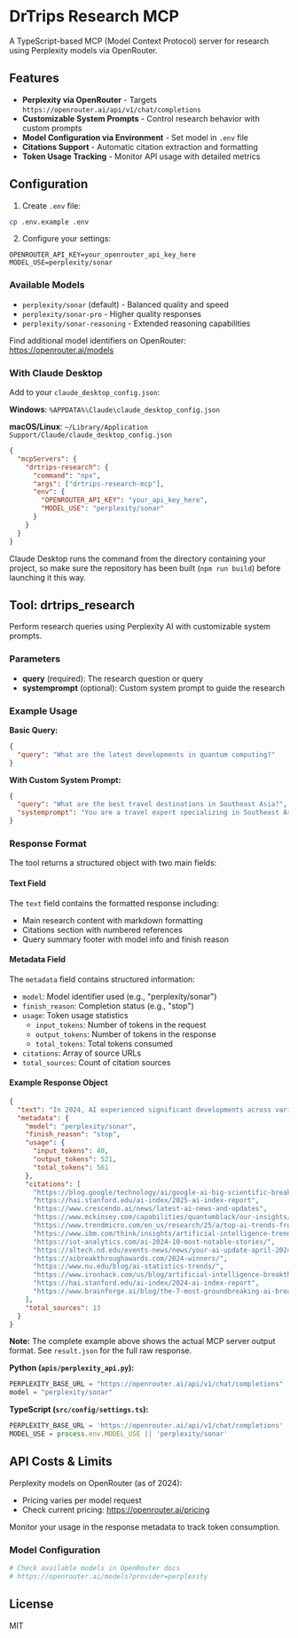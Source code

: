 # DrTrips Research MCP

A TypeScript-based MCP (Model Context Protocol) server for research using Perplexity models via OpenRouter.

## Features

- **Perplexity via OpenRouter** - Targets `https://openrouter.ai/api/v1/chat/completions`
- **Customizable System Prompts** - Control research behavior with custom prompts
- **Model Configuration via Environment** - Set model in `.env` file
- **Citations Support** - Automatic citation extraction and formatting
- **Token Usage Tracking** - Monitor API usage with detailed metrics


## Configuration

1. Create `.env` file:
```bash
cp .env.example .env
```

2. Configure your settings:
```env
OPENROUTER_API_KEY=your_openrouter_api_key_here
MODEL_USE=perplexity/sonar
```

### Available Models

- `perplexity/sonar` (default) - Balanced quality and speed
- `perplexity/sonar-pro` - Higher quality responses
- `perplexity/sonar-reasoning` - Extended reasoning capabilities

Find additional model identifiers on OpenRouter: https://openrouter.ai/models

### With Claude Desktop

Add to your `claude_desktop_config.json`:

**Windows**: `%APPDATA%\Claude\claude_desktop_config.json`

**macOS/Linux**: `~/Library/Application Support/Claude/claude_desktop_config.json`

```json
{
  "mcpServers": {
    "drtrips-research": {
      "command": "npx",
      "args": ["drtrips-research-mcp"],
      "env": {
        "OPENROUTER_API_KEY": "your_api_key_here",
        "MODEL_USE": "perplexity/sonar"
      }
    }
  }
}
```

Claude Desktop runs the command from the directory containing your project, so make sure the repository has been built (`npm run build`) before launching it this way.

## Tool: drtrips_research

Perform research queries using Perplexity AI with customizable system prompts.

### Parameters

- **query** (required): The research question or query
- **systemprompt** (optional): Custom system prompt to guide the research

### Example Usage

**Basic Query:**
```json
{
  "query": "What are the latest developments in quantum computing?"
}
```

**With Custom System Prompt:**
```json
{
  "query": "What are the best travel destinations in Southeast Asia?",
  "systemprompt": "You are a travel expert specializing in Southeast Asia. Provide detailed recommendations with practical travel tips, budget considerations, and cultural insights."
}
```

### Response Format

The tool returns a structured object with two main fields:

#### Text Field
The `text` field contains the formatted response including:
- Main research content with markdown formatting
- Citations section with numbered references
- Query summary footer with model info and finish reason

#### Metadata Field
The `metadata` field contains structured information:
- `model`: Model identifier used (e.g., "perplexity/sonar")
- `finish_reason`: Completion status (e.g., "stop")
- `usage`: Token usage statistics
  - `input_tokens`: Number of tokens in the request
  - `output_tokens`: Number of tokens in the response
  - `total_tokens`: Total tokens consumed
- `citations`: Array of source URLs
- `total_sources`: Count of citation sources

#### Example Response Object

```json
{
  "text": "In 2024, AI experienced significant developments across various fields, including advancements in generative AI, mathematical reasoning, regulatory frameworks, and hardware improvements. Here are some of the key developments:\n\n## Generative AI and Creative Tools\n- **Google's ImageFX and MusicFX**: These tools were introduced early in 2024, enabling the creation of images and up-to-70-second audio clips from text prompts. Additionally, Google shared an early preview of MusicFX DJ, designed to enhance live music creation.\n- **Increased Adoption of Generative AI**: The use of generative AI in businesses grew significantly, with 71% of surveyed organizations using it in at least one business function by the end of 2024[4].\n\n## Mathematical Reasoning and Science\n- **AlphaGeometry and AlphaProof**: Google DeepMind unveiled AlphaGeometry, which solved complex geometry problems at a level comparable to a human Olympiad gold-medalist. The subsequent combination with AlphaGeometry 2 and AlphaProof solved 83% of historical International Mathematical Olympiad geometry problems[1].\n- **Advancements in Science**: AI is advancing science in fields like protein structure prediction, brain mapping, and flood forecasting. Quantum computing is being explored for predicting chemical reactivity, offering more accurate predictions than classical methods[1].\n\n## AI Regulation and Governance\n- **Regulatory Increase**: U.S. federal agencies introduced 59 AI-related regulations in 2024, more than double the number in 2023. Global cooperation on AI governance intensified, with frameworks focused on transparency and trustworthiness[2].\n- **Public Perception**: Sentiment towards AI varies globally, with optimism increasing in several countries, though there remains skepticism in places like the U.S. and Canada[2].\n\n## AI Hardware\n- **NVIDIA's Blackwell Series**: NVIDIA announced the Blackwell series of GPUs, promising vast performance improvements. However, the release faced delays due to design issues[7].\n- **Meta's LLaMA Updates**: Meta released updates to its LLaMA model, making it smaller and faster, enabling more sophisticated AI features on smaller devices[5].\n\n## AI in Business and Society\n- **Inclusive Digital Economy**: Efforts are being made to bridge digital divides and ensure digital spaces protect human rights[5].\n- **AI-Related Incidents**: Despite increased regulation, AI-related incidents are rising, emphasizing the need for standardized evaluations and safety measures[2].\n  \nThese developments highlight the rapid progress and integration of AI across multiple sectors in 2024, with ongoing challenges in regulation, safety, and societal acceptance.\n\n📚 **Citations:**\n[1] https://blog.google/technology/ai/google-ai-big-scientific-breakthroughs-2024/\n[2] https://hai.stanford.edu/ai-index/2025-ai-index-report\n[3] https://www.crescendo.ai/news/latest-ai-news-and-updates\n[4] https://www.mckinsey.com/capabilities/quantumblack/our-insights/the-state-of-ai\n[5] https://www.trendmicro.com/en_us/research/25/a/top-ai-trends-from-2024-review.html\n[6] https://www.ibm.com/think/insights/artificial-intelligence-trends\n[7] https://iot-analytics.com/ai-2024-10-most-notable-stories/\n[8] https://altech.nd.edu/events-news/news/your-ai-update-april-2024/\n[9] https://aibreakthroughawards.com/2024-winners/\n[10] https://www.nu.edu/blog/ai-statistics-trends/\n[11] https://www.ironhack.com/us/blog/artificial-intelligence-breakthroughs-a-look-ahead-to-2024\n[12] https://hai.stanford.edu/ai-index/2024-ai-index-report\n[13] https://www.brainforge.ai/blog/the-7-most-groundbreaking-ai-breakthroughs-of-2024-that-are-reshaping-our-future\n\n\n---\n🔍 **Query:** What are the latest developments in AI in 2024?\n🤖 **Model:** perplexity/sonar\n✅ **Finish Reason:** stop",
  "metadata": {
    "model": "perplexity/sonar",
    "finish_reason": "stop",
    "usage": {
      "input_tokens": 40,
      "output_tokens": 521,
      "total_tokens": 561
    },
    "citations": [
      "https://blog.google/technology/ai/google-ai-big-scientific-breakthroughs-2024/",
      "https://hai.stanford.edu/ai-index/2025-ai-index-report",
      "https://www.crescendo.ai/news/latest-ai-news-and-updates",
      "https://www.mckinsey.com/capabilities/quantumblack/our-insights/the-state-of-ai",
      "https://www.trendmicro.com/en_us/research/25/a/top-ai-trends-from-2024-review.html",
      "https://www.ibm.com/think/insights/artificial-intelligence-trends",
      "https://iot-analytics.com/ai-2024-10-most-notable-stories/",
      "https://altech.nd.edu/events-news/news/your-ai-update-april-2024/",
      "https://aibreakthroughawards.com/2024-winners/",
      "https://www.nu.edu/blog/ai-statistics-trends/",
      "https://www.ironhack.com/us/blog/artificial-intelligence-breakthroughs-a-look-ahead-to-2024",
      "https://hai.stanford.edu/ai-index/2024-ai-index-report",
      "https://www.brainforge.ai/blog/the-7-most-groundbreaking-ai-breakthroughs-of-2024-that-are-reshaping-our-future"
    ],
    "total_sources": 13
  }
}
```

**Note:** The complete example above shows the actual MCP server output format. See `result.json` for the full raw response.

**Python (`apis/perplexity_api.py`):**
```python
PERPLEXITY_BASE_URL = "https://openrouter.ai/api/v1/chat/completions"
model = "perplexity/sonar"
```

**TypeScript (`src/config/settings.ts`):**
```typescript
PERPLEXITY_BASE_URL = 'https://openrouter.ai/api/v1/chat/completions'
MODEL_USE = process.env.MODEL_USE || 'perplexity/sonar'
```

## API Costs & Limits

Perplexity models on OpenRouter (as of 2024):
- Pricing varies per model request
- Check current pricing: https://openrouter.ai/pricing

Monitor your usage in the response metadata to track token consumption.

### Model Configuration
```bash
# Check available models in OpenRouter docs
# https://openrouter.ai/models?provider=perplexity
```

## License

MIT
